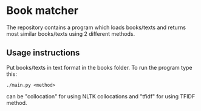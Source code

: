 # Book matcher

The repository contains a program which loads books/texts and returns most similar books/texts using 2 different methods.

## Usage instructions
Put books/texts in text format in the books folder. 
To run the program type this:
```
./main.py <method> 
```
<method> can be "collocation" for using NLTK collocations and "tfidf" for using TFIDF method. 
